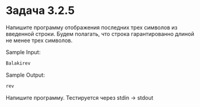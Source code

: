 # Задача 3.2.5

Напишите программу отображения последних трех символов из введенной строки. Будем полагать, что строка гарантированно длиной не менее трех символов.

Sample Input:

```python
Balakirev
```

Sample Output:

```python
rev
```

Напишите программу. Тестируется через stdin → stdout

